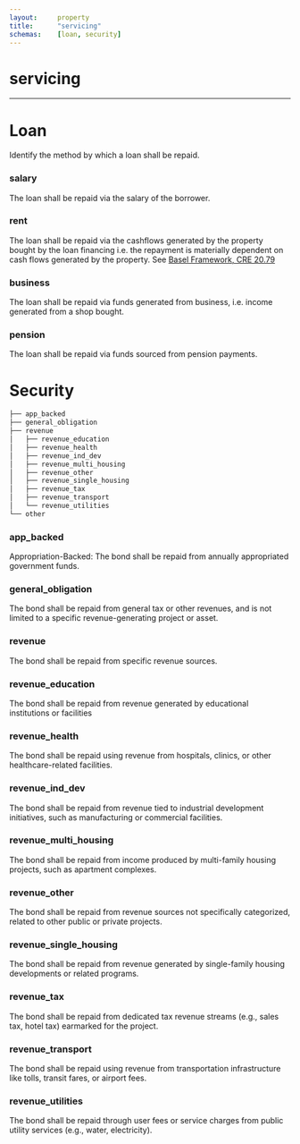 ```yaml
---
layout:     property
title:      "servicing"
schemas:    [loan, security]
---
```


# servicing

---

# Loan

Identify the method by which a loan shall be repaid.


### salary
The loan shall be repaid via the salary of the borrower.

### rent
The loan shall be repaid via the cashflows generated by the property bought by the loan financing
i.e. the repayment is materially dependent on cash flows generated by the property. See [Basel Framework, CRE 20.79](https://www.bis.org/basel_framework/chapter/CRE/20.htm?inforce=20230101&published=20221208#paragraph_CRE_20_20230101_20_79)

### business
The loan shall be repaid via funds generated from business, i.e. income generated from a shop bought.

### pension
The loan shall be repaid via funds sourced from pension payments.

# Security

```bash
├── app_backed
├── general_obligation
├── revenue
│   ├── revenue_education
│   ├── revenue_health
│   ├── revenue_ind_dev
│   ├── revenue_multi_housing
│   ├── revenue_other
│   ├── revenue_single_housing
│   ├── revenue_tax
│   ├── revenue_transport
│   └── revenue_utilities
└── other
```

### app_backed
Appropriation-Backed: The bond shall be repaid from annually appropriated government funds.

### general_obligation
The bond shall be repaid from general tax or other revenues, and is not limited to a specific revenue-generating project or asset.

### revenue
The bond shall be repaid from specific revenue sources.

### revenue_education
The bond shall be repaid from revenue generated by educational institutions or facilities

### revenue_health
The bond shall be repaid using revenue from hospitals, clinics, or other healthcare-related facilities.

### revenue_ind_dev
The bond shall be repaid from revenue tied to industrial development initiatives, such as manufacturing or commercial facilities.

### revenue_multi_housing
The bond shall be repaid from income produced by multi-family housing projects, such as apartment complexes.

### revenue_other
The bond shall be repaid from revenue sources not specifically categorized, related to other public or private projects.

### revenue_single_housing
The bond shall be repaid from revenue generated by single-family housing developments or related programs.

### revenue_tax
The bond shall be repaid from dedicated tax revenue streams (e.g., sales tax, hotel tax) earmarked for the project.

### revenue_transport
The bond shall be repaid using revenue from transportation infrastructure like tolls, transit fares, or airport fees.

### revenue_utilities
The bond shall be repaid through user fees or service charges from public utility services (e.g., water, electricity).